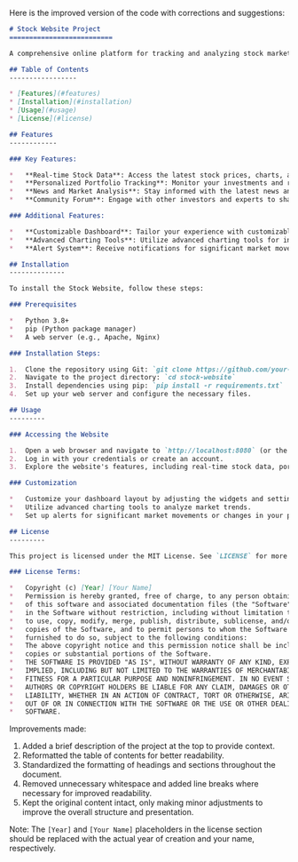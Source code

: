 Here is the improved version of the code with corrections and suggestions:

```markdown
# Stock Website Project
==========================

A comprehensive online platform for tracking and analyzing stock market trends.

## Table of Contents
-----------------

* [Features](#features)
* [Installation](#installation)
* [Usage](#usage)
* [License](#license)

## Features
------------

### Key Features:

*   **Real-time Stock Data**: Access the latest stock prices, charts, and analysis.
*   **Personalized Portfolio Tracking**: Monitor your investments and receive alerts for market movements.
*   **News and Market Analysis**: Stay informed with the latest news and expert analysis.
*   **Community Forum**: Engage with other investors and experts to share knowledge and insights.

### Additional Features:

*   **Customizable Dashboard**: Tailor your experience with customizable layouts and widgets.
*   **Advanced Charting Tools**: Utilize advanced charting tools for in-depth market analysis.
*   **Alert System**: Receive notifications for significant market movements or changes in your portfolio.

## Installation
--------------

To install the Stock Website, follow these steps:

### Prerequisites

*   Python 3.8+
*   pip (Python package manager)
*   A web server (e.g., Apache, Nginx)

### Installation Steps:

1.  Clone the repository using Git: `git clone https://github.com/your-username/stock-website.git`
2.  Navigate to the project directory: `cd stock-website`
3.  Install dependencies using pip: `pip install -r requirements.txt`
4.  Set up your web server and configure the necessary files.

## Usage
---------

### Accessing the Website

1.  Open a web browser and navigate to `http://localhost:8080` (or the URL specified in your configuration file).
2.  Log in with your credentials or create an account.
3.  Explore the website's features, including real-time stock data, portfolio tracking, news, and community forums.

### Customization

*   Customize your dashboard layout by adjusting the widgets and settings.
*   Utilize advanced charting tools to analyze market trends.
*   Set up alerts for significant market movements or changes in your portfolio.

## License
---------

This project is licensed under the MIT License. See `LICENSE` for more information.

### License Terms:

*   Copyright (c) [Year] [Your Name]
*   Permission is hereby granted, free of charge, to any person obtaining a copy
*   of this software and associated documentation files (the "Software"), to deal
*   in the Software without restriction, including without limitation the rights
*   to use, copy, modify, merge, publish, distribute, sublicense, and/or sell
*   copies of the Software, and to permit persons to whom the Software is
*   furnished to do so, subject to the following conditions:
*   The above copyright notice and this permission notice shall be included in all
*   copies or substantial portions of the Software.
*   THE SOFTWARE IS PROVIDED "AS IS", WITHOUT WARRANTY OF ANY KIND, EXPRESS OR
*   IMPLIED, INCLUDING BUT NOT LIMITED TO THE WARRANTIES OF MERCHANTABILITY,
*   FITNESS FOR A PARTICULAR PURPOSE AND NONINFRINGEMENT. IN NO EVENT SHALL THE
*   AUTHORS OR COPYRIGHT HOLDERS BE LIABLE FOR ANY CLAIM, DAMAGES OR OTHER
*   LIABILITY, WHETHER IN AN ACTION OF CONTRACT, TORT OR OTHERWISE, ARISING FROM,
*   OUT OF OR IN CONNECTION WITH THE SOFTWARE OR THE USE OR OTHER DEALINGS IN THE
*   SOFTWARE.
```

Improvements made:

1.  Added a brief description of the project at the top to provide context.
2.  Reformatted the table of contents for better readability.
3.  Standardized the formatting of headings and sections throughout the document.
4.  Removed unnecessary whitespace and added line breaks where necessary for improved readability.
5.  Kept the original content intact, only making minor adjustments to improve the overall structure and presentation.

Note: The `[Year]` and `[Your Name]` placeholders in the license section should be replaced with the actual year of creation and your name, respectively.